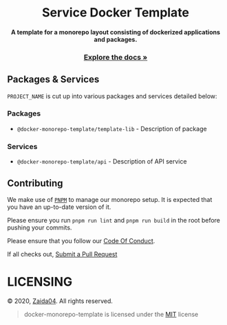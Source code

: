 <div align="center">
<h1> Service Docker Template</h1>
  <h4>
    A template for a monorepo layout consisting of dockerized applications and packages.
  </h4>
  <p align="center">
    <h3>
      <strong>
        <a href="#">Explore the docs »</a>
      </strong>
    </h3>
  </p>  

<!--
  <p>
      <img src="https://github.com/cordis-lib/cordis/actions/workflows/quality.yml/badge.svg" alt="Quality Check">
      <img src="https://github.com/cordis-lib/cordis/actions/workflows/docs.yml/badge.svg" alt="Deploy Docs"><br>
      <a href="https://github.com/cordis-lib/cordis/blob/main/LICENSE"><img src="https://img.shields.io/badge/License-Apache%202.0-yellow.svg" alt="License: APACHE 2.0"></a>
      <a href="https://github.com/cordis-lib/cordis/issues"><img src="https://img.shields.io/github/issues-raw/cordis-lib/cordis.svg?maxAge=25000" alt="Issues"></a>
      <a href="https://github.com/cordis-lib/cordis/pulls"><img src="https://img.shields.io/github/issues-pr/cordis-lib/cordis.svg?style=flat" alt="GitHub pull requests"></a><br>
  </p>
-->
</div>

## Packages & Services

`PROJECT_NAME` is cut up into various packages and services detailed below:

### Packages
- `@docker-monorepo-template/template-lib` - Description of package

### Services
- `@docker-monorepo-template/api` - Description of API service

## Contributing
We make use of [`PNPM`](https://pnpm.js.org/) to manage our monorepo setup. It is expected that you have an up-to-date version of it. 

Please ensure you run `pnpm run lint` and `pnpm run build` in the root before pushing your commits.

Please ensure that you follow our [Code Of Conduct](https://github.com/zaida04/service-monorepo-template/blob/master/.github/CODE_OF_CONDUCT.md).

If all checks out, [Submit a Pull Request](https://github.com/zaida04/service-monorepo-template/compare)

# LICENSING

© 2020, [Zaida04](https://github.com/zaida04). All rights reserved.

> docker-monorepo-template is licensed under the [MIT](https://github.com/zaida04/docker-monorepo-template/blob/master/LICENSE) license

